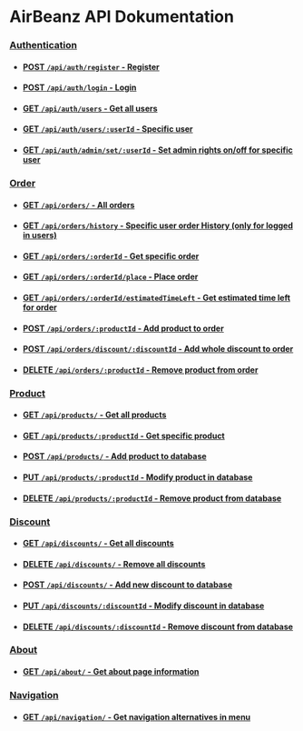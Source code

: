# AirBeanz API Dokumentation
 ### [Authentication](https://github.com/Jaerker/AirBeanz-API-individual/blob/main/documentation/authDocumentation.md#authentication---apiauth)
* #### [POST   `/api/auth/register`                       - Register](https://github.com/Jaerker/AirBeanz-API-individual/blob/main/documentation/authDocumentation.md#post---apiauthregister)
* #### [POST   `/api/auth/login`                          - Login](https://github.com/Jaerker/AirBeanz-API-individual/blob/main/documentation/authDocumentation.md#post---apiauthlogin)
* #### [GET    `/api/auth/users`                          - Get all users](https://github.com/Jaerker/AirBeanz-API-individual/blob/main/documentation/authDocumentation.md#get---apiauthusers-)
* #### [GET    `/api/auth/users/:userId`                  - Specific user](https://github.com/Jaerker/AirBeanz-API-individual/blob/main/documentation/authDocumentation.md#get---apiauthusersuserid)
* #### [GET    `/api/auth/admin/set/:userId`              - Set admin rights on/off for specific user](https://github.com/Jaerker/AirBeanz-API-individual/blob/main/documentation/authDocumentation.md#get---apiauthadminsetuserid)

### [Order](https://github.com/Jaerker/AirBeanz-API-individual/blob/main/documentation/orderDocumentation.md#orders---apiorders)
* #### [GET    `/api/orders/`                             - All orders](https://github.com/Jaerker/AirBeanz-API-individual/blob/main/documentation/orderDocumentation.md#get---apiorders)
* #### [GET    `/api/orders/history`                      - Specific user order History (only for logged in users)](https://github.com/Jaerker/AirBeanz-API-individual/blob/main/documentation/orderDocumentation.md#get---apiordershistory)
* #### [GET    `/api/orders/:orderId`                     - Get specific order](https://github.com/Jaerker/AirBeanz-API-individual/blob/main/documentation/orderDocumentation.md#get---apiordersorderid)
* #### [GET    `/api/orders/:orderId/place`               - Place order](https://github.com/Jaerker/AirBeanz-API-individual/blob/main/documentation/orderDocumentation.md#get---apiordersorderidplace)
* #### [GET    `/api/orders/:orderId/estimatedTimeLeft`   - Get estimated time left for order](https://github.com/Jaerker/AirBeanz-API-individual/blob/main/documentation/orderDocumentation.md#get---apiordersorderidestimatedtimeleft)
* #### [POST   `/api/orders/:productId`                   - Add product to order](https://github.com/Jaerker/AirBeanz-API-individual/blob/main/documentation/orderDocumentation.md#post---apiordersproductid)
* #### [POST   `/api/orders/discount/:discountId`         - Add whole discount to order](https://github.com/Jaerker/AirBeanz-API-individual/blob/main/documentation/orderDocumentation.md#post---apiordersdiscountdiscountid)
* #### [DELETE `/api/orders/:productId`                   - Remove product from order](https://github.com/Jaerker/AirBeanz-API-individual/blob/main/documentation/orderDocumentation.md#delete---apiordersproductid)

### [Product](https://github.com/Jaerker/AirBeanz-API-individual/blob/main/documentation/productDocumentation.md#products---apiproducts)
* #### [GET    `/api/products/`                           - Get all products](https://github.com/Jaerker/AirBeanz-API-individual/blob/main/documentation/productDocumentation.md#get---apiproducts)
* #### [GET    `/api/products/:productId`                 - Get specific product](https://github.com/Jaerker/AirBeanz-API-individual/blob/main/documentation/productDocumentation.md#get---apiproductsproductid)
* #### [POST   `/api/products/`                           - Add product to database](https://github.com/Jaerker/AirBeanz-API-individual/blob/main/documentation/productDocumentation.md#post---apiproducts)
* #### [PUT    `/api/products/:productId`                 - Modify product in database](https://github.com/Jaerker/AirBeanz-API-individual/blob/main/documentation/productDocumentation.md#put---apiproductsproductid)
* #### [DELETE `/api/products/:productId`                 - Remove product from database](https://github.com/Jaerker/AirBeanz-API-individual/blob/main/documentation/productDocumentation.md#delete---apiproductsproductid)

### [Discount](https://github.com/Jaerker/AirBeanz-API-individual/blob/main/documentation/discountDocumentation.md#discounts---apidiscounts)
* #### [GET    `/api/discounts/`                          - Get all discounts](https://github.com/Jaerker/AirBeanz-API-individual/blob/main/documentation/discountDocumentation.md#get---apidiscounts)
* #### [DELETE `/api/discounts/`                          - Remove all discounts](https://github.com/Jaerker/AirBeanz-API-individual/blob/main/documentation/discountDocumentation.md#delete-----apidiscounts)
* #### [POST   `/api/discounts/`                          - Add new discount to database](https://github.com/Jaerker/AirBeanz-API-individual/blob/main/documentation/discountDocumentation.md#post-------apidiscounts)
* #### [PUT    `/api/discounts/:discountId`               - Modify discount in database](https://github.com/Jaerker/AirBeanz-API-individual/blob/main/documentation/discountDocumentation.md#put--------apidiscountsdiscountid)
* #### [DELETE `/api/discounts/:discountId`               - Remove discount from database](https://github.com/Jaerker/AirBeanz-API-individual/blob/main/documentation/discountDocumentation.md#delete-----apidiscountsdiscountid)

### [About](https://github.com/Jaerker/AirBeanz-API-individual/blob/main/documentation/aboutDocumentation.md#get---apiabout)
* #### [GET    `/api/about/`                              - Get about page information](https://github.com/Jaerker/AirBeanz-API-individual/blob/main/documentation/aboutDocumentation.md#get---apiabout)

### [Navigation](https://github.com/Jaerker/AirBeanz-API-individual/blob/main/documentation/navigationDocumentation.md#navigation---apinavigation)
* #### [GET    `/api/navigation/`                         - Get navigation alternatives in menu](https://github.com/Jaerker/AirBeanz-API-individual/blob/main/documentation/navigationDocumentation.md#get---apinavigation)
